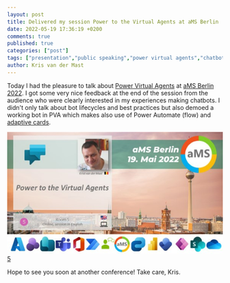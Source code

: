```yaml
---
layout: post
title: Delivered my session Power to the Virtual Agents at aMS Berlin
date: 2022-05-19 17:36:19 +0200
comments: true
published: true
categories: ["post"]
tags: ["presentation","public speaking","power virtual agents","chatbots","bots", "adaptive cards","berlin","ams","community","mvpbuzz"]
author: Kris van der Mast
---
```

Today I had the pleasure to talk about [Power Virtual Agents][1] at [aMS Berlin 2022][2]. I got some very nice feedback at the end of the session from the audience who were clearly interested in my experiences making chatbots. I didn't only talk about bot lifecycles and best practices but also demoed a working bot in PVA which makes also use of Power Automate (flow) and [adaptive cards][3].  

![Kris van der Mast - aMS Berlin 2022 - Power Virtual Agents - adaptive cards][4][5]

Hope to see you soon at another conference! Take care, Kris.

[1]: https://powervirtualagents.microsoft.com/en-us/  
[2]: https://amsberlin.eu/
[3]: https://adaptivecards.io/
[4]: ../images/KrisvanderMast_aMS_Berlin_2022_Phone.JPG
[5]: ../images/KrisvanderMast_aMS_Berlin_2022.JPG